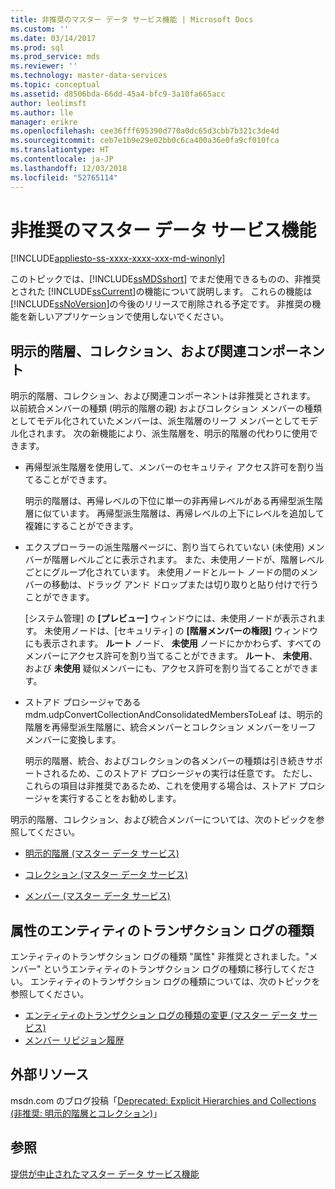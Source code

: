 ```yaml
---
title: 非推奨のマスター データ サービス機能 | Microsoft Docs
ms.custom: ''
ms.date: 03/14/2017
ms.prod: sql
ms.prod_service: mds
ms.reviewer: ''
ms.technology: master-data-services
ms.topic: conceptual
ms.assetid: d8506bda-66dd-45a4-bfc9-3a10fa665acc
author: leolimsft
ms.author: lle
manager: erikre
ms.openlocfilehash: cee36fff695390d770a0dc65d3cbb7b321c3de4d
ms.sourcegitcommit: ceb7e1b9e29e02bb0c6ca400a36e0fa9cf010fca
ms.translationtype: HT
ms.contentlocale: ja-JP
ms.lasthandoff: 12/03/2018
ms.locfileid: "52765114"
---
```

# <a name="deprecated-master-data-services-features"></a>非推奨のマスター データ サービス機能

[!INCLUDE[appliesto-ss-xxxx-xxxx-xxx-md-winonly](../includes/appliesto-ss-xxxx-xxxx-xxx-md-winonly.md)]

  このトピックでは、[!INCLUDE[ssMDSshort](../includes/ssmdsshort-md.md)] でまだ使用できるものの、非推奨とされた [!INCLUDE[ssCurrent](../includes/sscurrent-md.md)]の機能について説明します。 これらの機能は [!INCLUDE[ssNoVersion](../includes/ssnoversion-md.md)]の今後のリリースで削除される予定です。 非推奨の機能を新しいアプリケーションで使用しないでください。  
  
## <a name="explicit-hierarchies-collections-and-related-components"></a>明示的階層、コレクション、および関連コンポーネント  
 明示的階層、コレクション、および関連コンポーネントは非推奨とされます。 以前統合メンバーの種類 (明示的階層の親) およびコレクション メンバーの種類としてモデル化されていたメンバーは、派生階層のリーフ メンバーとしてモデル化されます。 次の新機能により、派生階層を、明示的階層の代わりに使用できます。  
  
-   再帰型派生階層を使用して、メンバーのセキュリティ アクセス許可を割り当てることができます。  
  
     明示的階層は、再帰レベルの下位に単一の非再帰レベルがある再帰型派生階層に似ています。 再帰型派生階層は、再帰レベルの上下にレベルを追加して複雑にすることができます。  
  
-   エクスプローラーの派生階層ページに、割り当てられていない (未使用) メンバーが階層レベルごとに表示されます。 また、未使用ノードが、階層レベルごとにグループ化されています。 未使用ノードとルート ノードの間のメンバーの移動は、ドラッグ アンド ドロップまたは切り取りと貼り付けで行うことができます。  
  
     [システム管理] の **[プレビュー]** ウィンドウには、未使用ノードが表示されます。 未使用ノードは、[セキュリティ] の **[階層メンバーの権限]** ウィンドウにも表示されます。 **ルート** ノード、 **未使用** ノードにかかわらず、すべてのメンバーにアクセス許可を割り当てることができます。 **ルート**、 **未使用**、および **未使用** 疑似メンバーにも、アクセス許可を割り当てることができます。  
  
-   ストアド プロシージャである mdm.udpConvertCollectionAndConsolidatedMembersToLeaf は、明示的階層を再帰型派生階層に、統合メンバーとコレクション メンバーをリーフ メンバーに変換します。  
  
     明示的階層、統合、およびコレクションの各メンバーの種類は引き続きサポートされるため、このストアド プロシージャの実行は任意です。 ただし、これらの項目は非推奨であるため、これを使用する場合は、ストアド プロシージャを実行することをお勧めします。  
  
 明示的階層、コレクション、および統合メンバーについては、次のトピックを参照してください。  
  
-   [明示的階層 (マスター データ サービス)](../master-data-services/explicit-hierarchies-master-data-services.md)  
  
-   [コレクション (マスター データ サービス)](../master-data-services/collections-master-data-services.md)  
  
-   [メンバー (マスター データ サービス)](../master-data-services/members-master-data-services.md)  
  
## <a name="attribute-entity-transaction-log-type"></a>属性のエンティティのトランザクション ログの種類  
エンティティのトランザクション ログの種類 "属性" 非推奨とされました。"メンバー" というエンティティのトランザクション ログの種類に移行してください。 エンティティのトランザクション ログの種類については、次のトピックを参照してください。
* [エンティティのトランザクション ログの種類の変更 (マスター データ サービス)](../master-data-services/change-the-entity-transaction-log-type-master-data-services.md)
* [メンバー リビジョン履歴](../master-data-services/member-revision-history-master-data-services.md)
  
## <a name="external-resources"></a>外部リソース  
 msdn.com のブログ投稿「[Deprecated: Explicit Hierarchies and Collections (非推奨: 明示的階層とコレクション)](https://go.microsoft.com/fwlink/p/?LinkId=615373)」  
  
## <a name="see-also"></a>参照  
 [提供が中止されたマスター データ サービス機能](../master-data-services/discontinued-master-data-services-features.md)  
  
  
